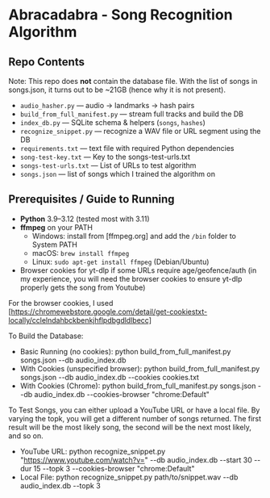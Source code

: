 # Abracadabra - Song Recognition Algorithm

## Repo Contents
Note: This repo does **not** contain the database file. With the list of songs in songs.json, it turns out to be ~21GB (hence why it is not present).
- `audio_hasher.py` — audio → landmarks → hash pairs
- `build_from_full_manifest.py` — stream full tracks and build the DB
- `index_db.py` — SQLite schema & helpers (`songs`, `hashes`)
- `recognize_snippet.py` — recognize a WAV file or URL segment using the DB
- `requirements.txt` — text file with required Python dependencies
- `song-test-key.txt` — Key to the songs-test-urls.txt
- `songs-test-urls.txt` — List of URLs to test algorithm
- `songs.json` — list of songs which I trained the algorithm on

## Prerequisites / Guide to Running
- **Python** 3.9–3.12 (tested most with 3.11)
- **ffmpeg** on your PATH  
  - Windows: install from [ffmpeg.org] and add the `/bin` folder to System PATH  
  - macOS: `brew install ffmpeg`  
  - Linux: `sudo apt-get install ffmpeg` (Debian/Ubuntu)
- Browser cookies for yt-dlp if some URLs require age/geofence/auth (in my experience, you will need the browser cookies to ensure yt-dlp properly gets the song from Youtube)

For the browser cookies, I used [https://chromewebstore.google.com/detail/get-cookiestxt-locally/cclelndahbckbenkjhflpdbgdldlbecc]

To Build the Database:
- Basic Running (no cookies): python build_from_full_manifest.py songs.json --db audio_index.db
- With Cookies (unspecified browser): python build_from_full_manifest.py songs.json --db audio_index.db --cookies cookies.txt
- With Cookies (Chrome): python build_from_full_manifest.py songs.json --db audio_index.db --cookies-browser "chrome:Default"

To Test Songs, you can either upload a YouTube URL or have a local file. By varying the topk, you will get a different number of songs returned. The first result will be the most likely song, the second will be the next most likely, and so on.
- YouTube URL: python recognize_snippet.py "https://www.youtube.com/watch?v=<Your Youtube URL>"   --db audio_index.db --start 30 --dur 15 --topk 3   --cookies-browser "chrome:Default"
- Local File: python recognize_snippet.py path/to/snippet.wav --db audio_index.db --topk 3
